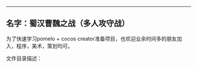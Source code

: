 
---------------------------
名字：蜀汉曹魏之战（多人攻守战）
---------------------------

为了快速学习pomelo + cocos creator准备项目，也欢迎业余时间多的朋友加入，程序，美术，策划均可。

文件目录描述：
